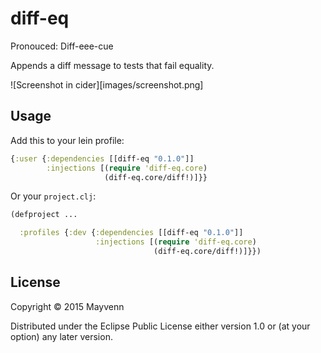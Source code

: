 # diff-eq

Pronouced: Diff-eee-cue

Appends a diff message to tests that fail equality.

![Screenshot in cider][images/screenshot.png]

## Usage

Add this to your lein profile:

```clojure
{:user {:dependencies [[diff-eq "0.1.0"]]
        :injections [(require 'diff-eq.core)
                     (diff-eq.core/diff!)]}}
```

Or your `project.clj`:

```clojure
(defproject ...

  :profiles {:dev {:dependencies [[diff-eq "0.1.0"]]
                   :injections [(require 'diff-eq.core)
                                (diff-eq.core/diff!)]}})
```

## License

Copyright © 2015 Mayvenn

Distributed under the Eclipse Public License either version 1.0 or (at
your option) any later version.
